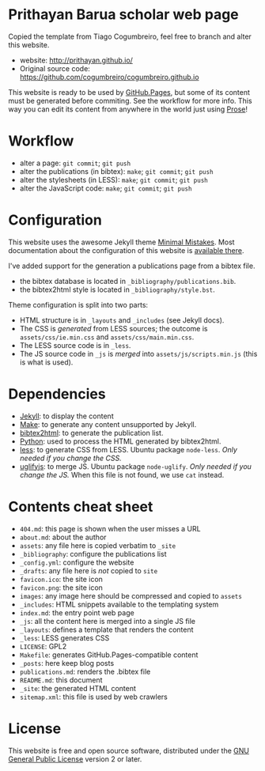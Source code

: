 # Prithayan Barua scholar web page


Copied the template from Tiago Cogumbreiro, feel free to branch and alter this website.

* website: http://prithayan.github.io/
* Original source code: https://github.com/cogumbreiro/cogumbreiro.github.io

This website is ready to be used by [GitHub.Pages](http://pages.github.com/),
but some of its content must be generated before commiting. See the workflow for more info. This way you can edit its content from anywhere in the world just using
[Prose](http://prose.io/)!


# Workflow

* alter a page: `git commit`; `git push`
* alter the publications (in bibtex): `make`; `git commit`; `git push`
* alter the stylesheets (in LESS): `make`; `git commit`; `git push`
* alter the JavaScript code: `make`; `git commit`; `git push`

# Configuration

This website uses the awesome Jekyll theme
[Minimal Mistakes](http://mmistakes.github.io/minimal-mistakes). Most documentation about the configuration of this website is
[available there](http://mmistakes.github.io/minimal-mistakes/theme-setup/).

I've added support for the generation a publications page from a bibtex file.
* the bibtex database is located in `_bibliography/publications.bib`.
* the bibtex2html style is located in `_bibliography/style.bst`.

Theme configuration is split into two parts:

* HTML structure is in `_layouts` and `_includes` (see Jekyll docs).
* The CSS is *generated* from LESS sources; the outcome is
  `assets/css/ie.min.css` and `assets/css/main.min.css`.
* The LESS source code is in `_less`.
* The JS source code in `_js` is *merged*  into
  `assets/js/scripts.min.js` (this is what is used).

# Dependencies

* [Jekyll](http://jekyllrb.com): to display the content
* [Make](https://www.gnu.org/software/make/): to generate any content unsupported by Jekyll.
* [bibtex2html](https://www.lri.fr/~filliatr/bibtex2html/): to generate the publication list.
* [Python](http://www.python.org/): used to process the HTML generated by bibtex2html.
* [less](http://lesscss.org/): to generate CSS from LESS. Ubuntu package `node-less`. *Only needed if you change the CSS.*
* [uglifyjs](http://lesscss.org/): to merge JS. Ubuntu package `node-uglify`. *Only needed if you change the JS.* When this file is not found, we use `cat` instead.

# Contents cheat sheet

* `404.md`: this page is shown when the user misses a URL
* `about.md`: about the author
* `assets`: any file here is copied verbatim to `_site`
* `_bibliography`: configure the publications list
* `_config.yml`: configure the website
* `_drafts`: any file here is *not* copied to `site`
* `favicon.ico`: the site icon
* `favicon.png`: the site icon
* `images`: any image here should be compressed and copied to `assets`
* `_includes`: HTML snippets available to the templating system
* `index.md`: the entry point web page
* `_js`: all the content here is merged into a single JS file
* `_layouts`: defines a template that renders the content
* `_less`: LESS generates CSS
* `LICENSE`: GPL2 
* `Makefile`: generates GitHub.Pages-compatible content
* `_posts`: here keep blog posts
* `publications.md`: renders the .bibtex file
* `README.md`: this document
* `_site`: the generated HTML content
* `sitemap.xml`: this file is used by web crawlers

# License

This website is free and open source software, distributed under the
[GNU General Public License](https://www.gnu.org/licenses/gpl.html) version 2
or later.
